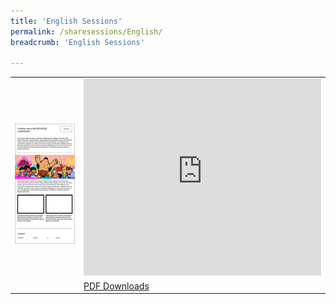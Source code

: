 ```yaml
---
title: 'English Sessions'
permalink: /sharesessions/English/
breadcrumb: 'English Sessions'

---
```

<table>
  <tr>
    <td rowspan="3">
      <img src="images/website-exhibitor-template-01-02.jpg">
    </td>
  </tr>
  <tr>
    <td>
      <iframe width="380" height="315" src="https://www.youtube.com/embed/GlJU3U2eDwA" frameborder="0" allow="accelerometer; autoplay; encrypted-media; gyroscope; picture-in-picture" allowfullscreen></iframe>
    </td>
   </tr>
   <tr>
    <td>
      <a href="test/TestingPDFDownload.pdf" download>PDF Downloads</a>
    </td>
  </tr>
</table>
